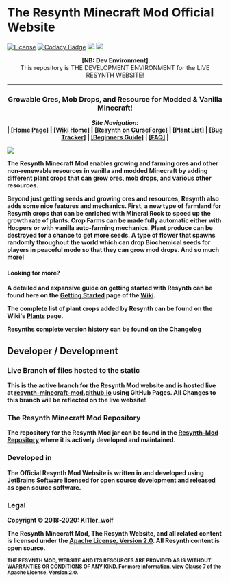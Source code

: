 # The Resynth Minecraft Mod Official Website
[![License](https://img.shields.io/badge/License-Apache%202.0-blue.svg)](https://opensource.org/licenses/Apache-2.0)
[![Codacy Badge](https://api.codacy.com/project/badge/Grade/ef9dde2147974378bb44ac7376a53845)](https://www.codacy.com/app/LMelaia/Resynth-Minecraft-Mod.github.io?utm_source=github.com&amp;utm_medium=referral&amp;utm_content=Resynth-Minecraft-Mod/Resynth-Minecraft-Mod.github.io&amp;utm_campaign=Badge_Grade)
![](http://cf.way2muchnoise.eu/full_303846_downloads.svg)
![](http://cf.way2muchnoise.eu/versions/303846.svg)

<p align="center">
    <b>[NB: Dev Environment]</b> <br> This repository is THE DEVELOPMENT ENVIRONMENT for the LIVE RESYNTH WEBSITE!</b>
</p>

---

<h3 align="center"><b> Growable Ores, Mob Drops, and Resource for Modded & Vanilla Minecraft! <b></h3>

<p align="center">
    <i>Site Navigation:</i><br>
    | <a href="https://resynth-minecraft-mod.github.io">[Home Page]</a> |
    <a href="https://resynth-minecraft-mod.github.io/pages/wiki/home.html">[Wiki Home]</a> |
    <a href="https://www.curseforge.com/minecraft/mc-mods/resynth/">[Resynth on CurseForge]</a> |
    <a href="https://resynth-minecraft-mod.github.io/pages/wiki/plants.html">[Plant List]</a> |
    <a href="https://github.com/Resynth-Minecraft-Mod/Resynth-Mod/issues">[Bug Tracker]</a> |
    <a href="https://resynth-minecraft-mod.github.io/pages/wiki/getting-started.html">[Beginners Guide]</a> |
    <a href="https://resynth-minecraft-mod.github.io/pages/faq/faq.html">[FAQ]</a> |
</p>

![](https://resynth-minecraft-mod.github.io/images/resynth.png)

The Resynth Minecraft Mod enables growing and farming ores and other non-renewable resources in vanilla and modded Minecraft by adding different plant crops that can grow ores, mob drops, and various other resources.

Beyond just getting seeds and growing ores and resources, Resynth also adds some nice features and mechanics. First, a new type of farmland for Resynth crops that can be enriched with Mineral Rock to speed up the growth rate of plants. Crop Farms can be made fully automatic either with Hoppers or with vanilla auto-farming mechanics. Plant produce can be destroyed for a chance to get more seeds. A type of flower that spawns randomly throughout the world which can drop Biochemical seeds for players in peaceful mode so that they can grow mod drops. And so much more!

#### Looking for more?

A detailed and expansive guide on getting started with Resynth can be found here on the [Getting Started](https://resynth-minecraft-mod.github.io/pages/wiki/getting-started.html) page of the [Wiki](https://resynth-minecraft-mod.github.io/pages/wiki/home.html).

The complete list of plant crops added by Resynth can be found on the Wiki's [Plants](https://resynth-minecraft-mod.github.io/pages/wiki/plants.html) page.

Resynths complete version history can be found on the [Changelog](https://resynth-minecraft-mod.github.io/pages/changelog/changelog.html)

## Developer / Development

### Live Branch of files hosted to the static
<b>This is the active branch for the Resynth Mod website and is hosted live at <a href="https://resynth-minecraft-mod.github.io">resynth-minecraft-mod.github.io</a> using GitHub Pages.</b> All Changes to this branch will be reflected on the live website!

### The Resynth Minecraft Mod Repository
The repository for the Resynth Mod jar can be found in the [Resynth-Mod Repository](https://github.com/Resynth-Minecraft-Mod/Resynth-Mod) where it is actively developed and maintained.

### Developed in
The Official Resynth Mod Website is written in and developed using [JetBrains Software](https://www.jetbrains.com/?from=Resynth-Minecraft-Mod&Website) licensed for open source development and released as open source software.

### Legal

**Copyright © 2018-2020: Ki11er_wolf**

The Resynth Minecraft Mod, The Resynth Website, and all related content is licensed under the [Apache License, Version 2.0](https://www.apache.org/licenses/LICENSE-2.0). All Resynth content is open source.

<small>THE RESYNTH MOD, WEBSITE AND ITS RESOURCES ARE PROVIDED AS IS WITHOUT WARRANTIES OR CONDITIONS OF ANY KIND. For more information, view [Clause 7](https://www.apache.org/licenses/LICENSE-2.0#no-warranty) of the Apache License, Version 2.0.</small>

